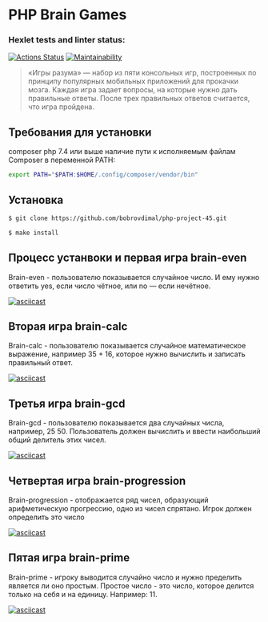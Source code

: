 # PHP Brain Games

### Hexlet tests and linter status:
[![Actions Status](https://github.com/bobrovdimal/php-project-45/workflows/hexlet-check/badge.svg)](https://github.com/bobrovdimal/php-project-45/actions)
[![Maintainability](https://api.codeclimate.com/v1/badges/daf418b5545f96aec86e/maintainability)](https://codeclimate.com/github/bobrovdimal/php-project-45/maintainability)

> «Игры разума» — набор из пяти консольных игр, построенных по принципу популярных мобильных приложений для прокачки мозга. Каждая игра задает вопросы, на которые нужно дать правильные ответы. После трех правильных ответов считается, что игра пройдена.

## Требования для установки

composer
php 7.4 или выше
наличие пути к исполняемым файлам Composer в переменной PATH:

```bash
export PATH="$PATH:$HOME/.config/composer/vendor/bin"
```

## Установка
```sh
$ git clone https://github.com/bobrovdimal/php-project-45.git

$ make install
```
## Процесс устанвоки и первая игра brain-even

Brain-even - пользователю показывается случайное число. И ему нужно ответить yes, если число чётное, или no — если нечётное.

[![asciicast](https://asciinema.org/a/kfMO0x9sM4b9ujNMT5lDMr9hQ.svg)](https://asciinema.org/a/kfMO0x9sM4b9ujNMT5lDMr9hQ)

## Вторая игра brain-calc

Brain-calc - пользователю показывается случайное математическое выражение, например 35 + 16, которое нужно вычислить и записать правильный ответ.

[![asciicast](https://asciinema.org/a/US1iJOcnK4Yyuw6ZZFduyXBnh.svg)](https://asciinema.org/a/US1iJOcnK4Yyuw6ZZFduyXBnh)

## Третья игра brain-gcd

Brain-gcd - пользователю показывается два случайных числа, например, 25 50. Пользователь должен вычислить и ввести наибольший общий делитель этих чисел.

[![asciicast](https://asciinema.org/a/az8fJGioNDlCxqzxF0G9z3BSr.svg)](https://asciinema.org/a/az8fJGioNDlCxqzxF0G9z3BSr)

## Четвертая игра brain-progression

Brain-progression - отображается ряд чисел, образующий арифметическую прогрессию, одно из чисел спрятано. Игрок должен определить это число

[![asciicast](https://asciinema.org/a/qnkfiucwFkIwPttykX6lY6E8T.svg)](https://asciinema.org/a/qnkfiucwFkIwPttykX6lY6E8T)

## Пятая игра brain-prime

Brain-prime - игроку выводится случайно число и нужно пределить является ли оно простым. Простое число - это число, которое делится только на себя и на единицу. Например: 11.

[![asciicast](https://asciinema.org/a/9uH8nQQ0Z73jQl4XI3Oqn9Nv6.svg)](https://asciinema.org/a/9uH8nQQ0Z73jQl4XI3Oqn9Nv6)
